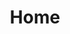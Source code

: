 ---
home: true
layout: Blog
icon: house
title: Home
heroImage: /assets/icon/icon3.png
bgImage: /assets/images/shioru-bg.jpg
bgImageStyle:
  background-color: "rgba(0,0,0,0.3)"   # 半透明の黒を重ねる
  background-blend-mode: multiply       # 画像と合成
heroText: 栞る数理統計
tagline: 栞を挟み、知を紡ぐ
heroFullScreen: false
projects:
  - icon: folder-open
    name: project name
    desc: project detailed description
    link: https://your.project.link

  - icon: link
    name: link name
    desc: link detailed description
    link: https://link.address

  - icon: book
    name: book name
    desc: Detailed description of the book
    link: https://link.to.your.book

  - icon: newspaper
    name: article name
    desc: Detailed description of the article
    link: https://link.to.your.article


footer: © 2025 栞る数理統計
---